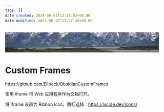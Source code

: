 ```yaml
---
tags: []
date created: 2024-06-01T13:31:03+08:00
date modified: 2024-06-01T13:47:26+08:00
---
```


![](../_templates/background-4.jpg#background_fade)

# Custom Frames

<https://github.com/Ellpeck/ObsidianCustomFrames>

使用 iframe 将 Web 应用程序作为文档打开。

将 iframe 设置为 Ribbon Icon，图标选择：<https://lucide.dev/icons/>
